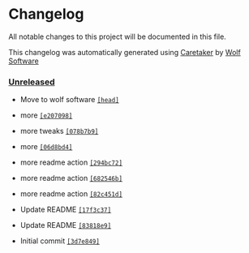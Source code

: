# Changelog

All notable changes to this project will be documented in this file.


This changelog was automatically generated using [Caretaker](https://github.com/DevelopersToolbox/caretaker) by [Wolf Software](https://github.com/WolfSoftware)

### [Unreleased](https://github.com/secopstoolbox/tcp-wrappers-country-filter/commits/master)

- Move to wolf software [`[head]`](https://github.com/secopstoolbox/tcp-wrappers-country-filter/commit/)

- more [`[e207098]`](https://github.com/secopstoolbox/tcp-wrappers-country-filter/commit/e2070988db665d94b9968a93eb24230263cd0390)

- more tweaks [`[078b7b9]`](https://github.com/secopstoolbox/tcp-wrappers-country-filter/commit/078b7b902f20357d593e244eabe1cb960bcbc09c)

- more [`[06d8bd4]`](https://github.com/secopstoolbox/tcp-wrappers-country-filter/commit/06d8bd4fe95a59b76edc419b6dc806485f125a42)

- more readme action [`[294bc72]`](https://github.com/secopstoolbox/tcp-wrappers-country-filter/commit/294bc72492e546f3ff06a83888507dedaf6684a8)

- more readme action [`[682546b]`](https://github.com/secopstoolbox/tcp-wrappers-country-filter/commit/682546b2e94ba89423ab824baf3a74a3b615282b)

- more readme action [`[82c451d]`](https://github.com/secopstoolbox/tcp-wrappers-country-filter/commit/82c451deeb4283f1fa06de65b59ed1e43498d25f)

- Update README [`[17f3c37]`](https://github.com/secopstoolbox/tcp-wrappers-country-filter/commit/17f3c37e95b20ecf2784a362fcf826e35fd99d09)

- Update README [`[83818e9]`](https://github.com/secopstoolbox/tcp-wrappers-country-filter/commit/83818e934e188397093ff359bc1af3818a0fc161)

- Initial commit [`[3d7e849]`](https://github.com/secopstoolbox/tcp-wrappers-country-filter/commit/3d7e8492f795e88534ba3759c125a869dff09b31)

